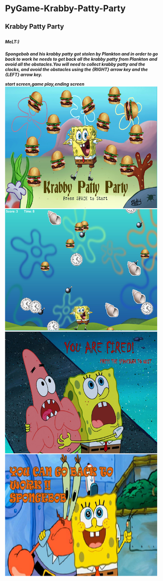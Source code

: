 # PyGame-Krabby-Patty-Party
<h2>Krabby Patty Party<h2>
<h5>MeLT:)<h5>
<p>Spongebob and his krabby patty got stolen by Plankton and in order to go back to work he needs to get back all the krabby patty from Plankton and avoid all the obstacles.You will need to collect krabby patty and the clocks, and avoid the obstacles using the {RIGHT} arrow key and the {LEFT} arrow key.</p>
<h8>start screen,game play,ending screen<h8>
<img src="https://github.com/tho2015/PyGame-Krabby-Patty-Party/blob/master/capture1.PNG" width=500 height=400>
<img src="https://github.com/tho2015/PyGame-Krabby-Patty-Party/blob/master/Capture2.PNG" width=500 height=400>
<img src="https://github.com/tho2015/PyGame-Krabby-Patty-Party/blob/master/Capture4.PNG" width=500 height=400>
<img src="https://github.com/tho2015/PyGame-Krabby-Patty-Party/blob/master/Capture5.PNG" width=500 height=400>
